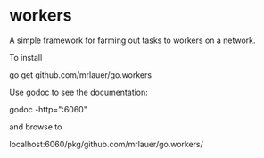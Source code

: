 workers
=======

A simple framework for farming out tasks to workers on a network.

To install

 go get github.com/mrlauer/go.workers

Use godoc to see the documentation:

 godoc -http=":6060"

and browse to

 localhost:6060/pkg/github.com/mrlauer/go.workers/

